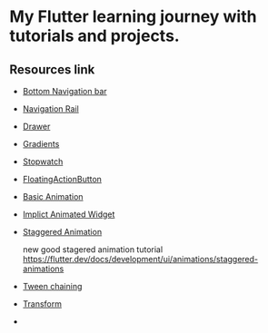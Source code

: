 # My Flutter learning journey with tutorials and projects.

## Resources link

- [Bottom Navigation bar](https://www.youtube.com/watch?v=xoKqQjSDZ60&t=274s)
- [Navigation Rail](https://api.flutter.dev/flutter/material/NavigationRail-class.html)
- [Drawer](https://api.flutter.dev/flutter/material/Drawer-class.html)
- [Gradients](https://owenhalliday.co.uk/flutter-gradient/)
- [Stopwatch](https://itnext.io/create-a-stopwatch-app-with-flutter-f0dc6a176b8a)
- [FloatingActionButton](https://proandroiddev.com/a-deep-dive-into-floatingactionbutton-in-flutter-bf95bee11627)
- [Basic Animation](https://flexiple.com/app/basics-of-flutter-animations/?&url=180)
- [Implict Animated Widget](https://flexiple.com/app/advanced-flutter-animations/)
- [Staggered Animation](https://flexiple.com/app/advanced-flutter-animations/)

    new good stagered animation tutorial   https://flutter.dev/docs/development/ui/animations/staggered-animations
- [Tween chaining](https://flexiple.com/app/advanced-flutter-animations/)
- [Transform](https://flexiple.com/app/advanced-flutter-animations/)
- 